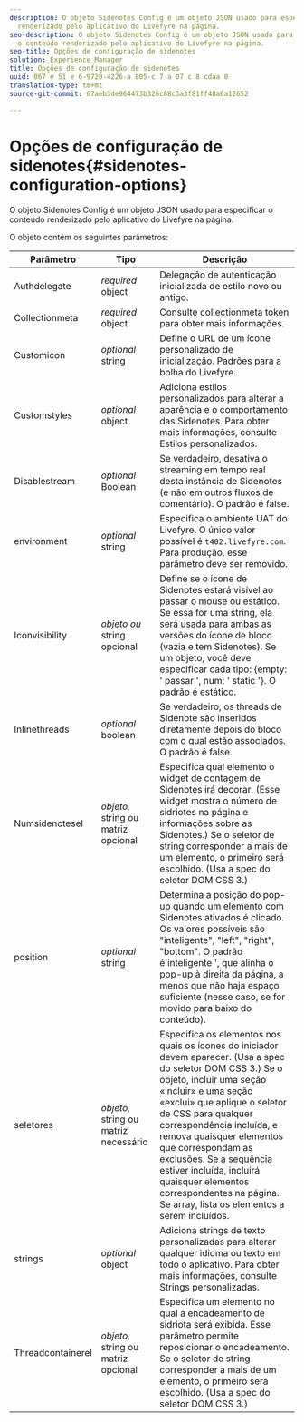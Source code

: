 ```yaml
---
description: O objeto Sidenotes Config é um objeto JSON usado para especificar o conteúdo
  renderizado pelo aplicativo do Livefyre na página.
seo-description: O objeto Sidenotes Config é um objeto JSON usado para especificar
  o conteúdo renderizado pelo aplicativo do Livefyre na página.
seo-title: Opções de configuração de sidenotes
solution: Experience Manager
title: Opções de configuração de sidenotes
uuid: 067 e 51 e 6-9720-4226-a 805-c 7 a 07 c 8 cdaa 0
translation-type: tm+mt
source-git-commit: 67aeb3de964473b326c88c3a3f81ff48a6a12652

---
```



# Opções de configuração de sidenotes{#sidenotes-configuration-options}

O objeto Sidenotes Config é um objeto JSON usado para especificar o conteúdo renderizado pelo aplicativo do Livefyre na página.

O objeto contém os seguintes parâmetros:

| Parâmetro | Tipo | Descrição |
|--- |--- |--- |
| Authdelegate | *required* object | Delegação de autenticação inicializada de estilo novo ou antigo. |
| Collectionmeta | *required* object | Consulte collectionmeta token para obter mais informações. |
| Customicon | *optional* string | Define o URL de um ícone personalizado de inicialização. Padrões para a bolha do Livefyre. |
| Customstyles | *optional* object | Adiciona estilos personalizados para alterar a aparência e o comportamento das Sidenotes. Para obter mais informações, consulte Estilos personalizados. |
| Disablestream | *optional* Boolean | Se verdadeiro, desativa o streaming em tempo real desta instância de Sidenotes (e não em outros fluxos de comentário). O padrão é false. |
| environment | *optional* string | Especifica o ambiente UAT do Livefyre. O único valor possível é `t402.livefyre.com`. Para produção, esse parâmetro deve ser removido. |
| Iconvisibility | *objeto ou* string opcional | Define se o ícone de Sidenotes estará visível ao passar o mouse ou estático. Se essa for uma string, ela será usada para ambas as versões do ícone de bloco (vazia e tem Sidenotes). Se um objeto, você deve especificar cada tipo: {empty: ' passar ', num: ' static '}. O padrão é estático. |
| Inlinethreads | *optional* boolean | Se verdadeiro, os threads de Sidenote são inseridos diretamente depois do bloco com o qual estão associados. O padrão é false. |
| Numsidenotesel | *objeto,* string ou matriz opcional | Especifica qual elemento o widget de contagem de Sidenotes irá decorar. (Esse widget mostra o número de sidriotes na página e informações sobre as Sidenotes.) Se o seletor de string corresponder a mais de um elemento, o primeiro será escolhido. (Usa a spec do seletor DOM CSS 3.) |
| position | *optional* string | Determina a posição do pop-up quando um elemento com Sidenotes ativados é clicado. Os valores possíveis são "inteligente", "left", "right", "bottom". O padrão é'inteligente ', que alinha o pop-up à direita da página, a menos que não haja espaço suficiente (nesse caso, se for movido para baixo do conteúdo). |
| seletores | *objeto,* string ou matriz necessário | Especifica os elementos nos quais os ícones do iniciador devem aparecer. (Usa a spec do seletor DOM CSS 3.) Se o objeto, incluir uma seção «incluir» e uma seção «exclui» que aplique o seletor de CSS para qualquer correspondência incluída, e remova quaisquer elementos que correspondam as exclusões. Se a sequência estiver incluída, incluirá quaisquer elementos correspondentes na página. Se array, lista os elementos a serem incluídos. |
| strings | *optional* object | Adiciona strings de texto personalizadas para alterar qualquer idioma ou texto em todo o aplicativo. Para obter mais informações, consulte Strings personalizadas. |
| Threadcontainerel | *objeto,* string ou matriz opcional | Especifica um elemento no qual a encadeamento de sidriota será exibida. Esse parâmetro permite reposicionar o encadeamento. Se o seletor de string corresponder a mais de um elemento, o primeiro será escolhido. (Usa a spec do seletor DOM CSS 3.) |

